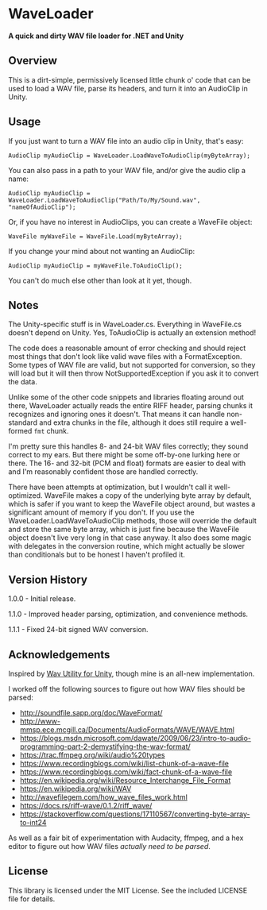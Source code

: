 # WaveLoader

**A quick and dirty WAV file loader for .NET and Unity**

## Overview

This is a dirt-simple, permissively licensed little chunk o' code that can be used to load a WAV file, parse its headers, and turn it into an AudioClip in Unity.

## Usage

If you just want to turn a WAV file into an audio clip in Unity, that's easy:

`AudioClip myAudioClip = WaveLoader.LoadWaveToAudioClip(myByteArray);`

You can also pass in a path to your WAV file, and/or give the audio clip a name:

`AudioClip myAudioClip = WaveLoader.LoadWaveToAudioClip("Path/To/My/Sound.wav", "nameOfAudioClip");`

Or, if you have no interest in AudioClips, you can create a WaveFile object:

`WaveFile myWaveFile = WaveFile.Load(myByteArray);`

If you change your mind about not wanting an AudioClip:

`AudioClip myAudioClip = myWaveFile.ToAudioClip();`

You can't do much else other than look at it yet, though.

## Notes

The Unity-specific stuff is in WaveLoader.cs. Everything in WaveFile.cs doesn't depend on Unity. Yes, ToAudioClip is actually an extension method!

The code does a reasonable amount of error checking and should reject most things that don't look like valid wave files with a FormatException. Some types of WAV file are valid, but not supported for conversion, so they will load but it will then throw NotSupportedException if you ask it to convert the data.

Unlike some of the other code snippets and libraries floating around out there, WaveLoader actually reads the entire RIFF header, parsing chunks it recognizes and ignoring ones it doesn't. That means it can handle non-standard and extra chunks in the file, although it does still require a well-formed `fmt` chunk.

I'm pretty sure this handles 8- and 24-bit WAV files correctly; they sound correct to my ears. But there might be some off-by-one lurking here or there. The 16- and 32-bit (PCM and float) formats are easier to deal with and I'm reasonably confident those are handled correctly. 

There have been attempts at optimization, but I wouldn't call it well-optimized. WaveFile makes a copy of the underlying byte array by default, which is safer if you want to keep the WaveFile object around, but wastes a significant amount of memory if you don't. If you use the WaveLoader.LoadWaveToAudioClip methods, those will override the default and store the same byte array, which is just fine because the WaveFile object doesn't live very long in that case anyway. It also does some magic with delegates in the conversion routine, which might actually be slower than conditionals but to be honest I haven't profiled it.

## Version History

1.0.0 - Initial release.

1.1.0 - Improved header parsing, optimization, and convenience methods.

1.1.1 - Fixed 24-bit signed WAV conversion.

## Acknowledgements

Inspired by [Wav Utility for Unity](https://github.com/deadlyfingers/UnityWav), though mine is an all-new implementation.

I worked off the following sources to figure out how WAV files should be parsed:
- <http://soundfile.sapp.org/doc/WaveFormat/>
- <http://www-mmsp.ece.mcgill.ca/Documents/AudioFormats/WAVE/WAVE.html>
- <https://blogs.msdn.microsoft.com/dawate/2009/06/23/intro-to-audio-programming-part-2-demystifying-the-wav-format/>
- <https://trac.ffmpeg.org/wiki/audio%20types>
- <https://www.recordingblogs.com/wiki/list-chunk-of-a-wave-file>
- <https://www.recordingblogs.com/wiki/fact-chunk-of-a-wave-file>
- <https://en.wikipedia.org/wiki/Resource_Interchange_File_Format>
- <https://en.wikipedia.org/wiki/WAV>
- <http://wavefilegem.com/how_wave_files_work.html>
- <https://docs.rs/riff-wave/0.1.2/riff_wave/>
- <https://stackoverflow.com/questions/17110567/converting-byte-array-to-int24>

As well as a fair bit of experimentation with Audacity, ffmpeg, and a hex editor to figure out how WAV files *actually need to be parsed*.

## License

This library is licensed under the MIT License. See the included LICENSE file for details.